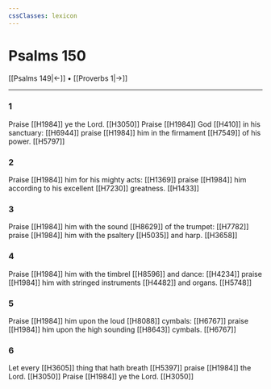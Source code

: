 ```yaml
---
cssClasses: lexicon
---
```

# Psalms 150

[[Psalms 149|←]] • [[Proverbs 1|→]]

---

### 1
Praise [[H1984]] ye the Lord. [[H3050]] Praise [[H1984]] God [[H410]] in his sanctuary: [[H6944]] praise [[H1984]] him in the firmament [[H7549]] of his power. [[H5797]]

### 2
Praise [[H1984]] him for his mighty acts: [[H1369]] praise [[H1984]] him according to his excellent [[H7230]] greatness. [[H1433]]

### 3
Praise [[H1984]] him with the sound [[H8629]] of the trumpet: [[H7782]] praise [[H1984]] him with the psaltery [[H5035]] and harp. [[H3658]]

### 4
Praise [[H1984]] him with the timbrel [[H8596]] and dance: [[H4234]] praise [[H1984]] him with stringed instruments [[H4482]] and organs. [[H5748]]

### 5
Praise [[H1984]] him upon the loud [[H8088]] cymbals: [[H6767]] praise [[H1984]] him upon the high sounding [[H8643]] cymbals. [[H6767]]

### 6
Let every [[H3605]] thing that hath breath [[H5397]] praise [[H1984]] the Lord. [[H3050]] Praise [[H1984]] ye the Lord. [[H3050]]